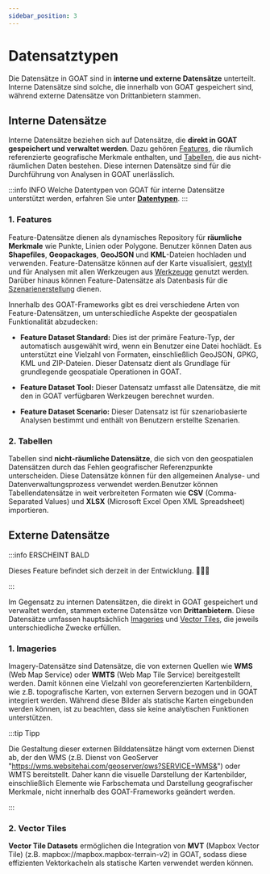```yaml
---
sidebar_position: 3
---
```


# Datensatztypen

Die Datensätze in GOAT sind in **interne und externe Datensätze** unterteilt. Interne Datensätze sind solche, die innerhalb von GOAT gespeichert sind, während externe Datensätze von Drittanbietern stammen.

## Interne Datensätze

Interne Datensätze beziehen sich auf Datensätze, die **direkt in GOAT gespeichert und verwaltet werden**. Dazu gehören [Features](#1-features), die räumlich referenzierte geografische Merkmale enthalten, und [Tabellen](#2-tabellen), die aus nicht-räumlichen Daten bestehen. Diese internen Datensätze sind für die Durchführung von Analysen in GOAT unerlässlich.

:::info INFO
Welche Datentypen von GOAT für interne Datensätze unterstützt werden, erfahren Sie unter [**Datentypen**](../data/data_types).
:::

### 1. Features
Feature-Datensätze dienen als dynamisches Repository für **räumliche Merkmale** wie Punkte, Linien oder Polygone. Benutzer können Daten aus **Shapefiles**, **Geopackages**, **GeoJSON** und **KML**-Dateien hochladen und verwenden. Feature-Datensätze können auf der Karte visualisiert, [gestylt](../category/layer-style) und für Analysen mit allen Werkzeugen aus [Werkzeuge](../category/toolbox) genutzt werden. Darüber hinaus können Feature-Datensätze als Datenbasis für die [Szenarienerstellung](../category/scenarios) dienen.

Innerhalb des GOAT-Frameworks gibt es drei verschiedene Arten von Feature-Datensätzen, um unterschiedliche Aspekte der geospatialen Funktionalität abzudecken:

- **Feature Dataset Standard:** Dies ist der primäre Feature-Typ, der automatisch ausgewählt wird, wenn ein Benutzer eine Datei hochlädt. Es unterstützt eine Vielzahl von Formaten, einschließlich GeoJSON, GPKG, KML und ZIP-Dateien. Dieser Datensatz dient als Grundlage für grundlegende geospatiale Operationen in GOAT.

- **Feature Dataset Tool:** Dieser Datensatz umfasst alle Datensätze, die mit den in GOAT verfügbaren Werkzeugen berechnet wurden. 

- **Feature Dataset Scenario:** Dieser Datensatz ist für szenariobasierte Analysen bestimmt und enthält von Benutzern erstellte Szenarien.

### 2. Tabellen
Tabellen sind **nicht-räumliche Datensätze**, die sich von den geospatialen Datensätzen durch das Fehlen geografischer Referenzpunkte unterscheiden. Diese Datensätze können für den allgemeinen Analyse- und Datenverwaltungsprozess verwendet werden.Benutzer können Tabellendatensätze in weit verbreiteten Formaten wie **CSV** (Comma-Separated Values) und **XLSX** (Microsoft Excel Open XML Spreadsheet) importieren.

## Externe Datensätze

:::info ERSCHEINT BALD

Dieses Feature befindet sich derzeit in der Entwicklung. 🧑🏻‍💻

:::

Im Gegensatz zu internen Datensätzen, die direkt in GOAT gespeichert und verwaltet werden, stammen externe Datensätze von **Drittanbietern**. Diese Datensätze umfassen hauptsächlich [Imageries](#1-imageries) und [Vector Tiles](#2-vector-tiles), die jeweils unterschiedliche Zwecke erfüllen.

### 1. Imageries
Imagery-Datensätze sind Datensätze, die von externen Quellen wie **WMS** (Web Map Service) oder **WMTS** (Web Map Tile Service) bereitgestellt werden. Damit können eine Vielzahl von georeferenzierten Kartenbildern, wie z.B. topografische Karten, von externen Servern bezogen und in GOAT integriert werden. Während diese Bilder als statische Karten eingebunden werden können, ist zu beachten, dass sie keine analytischen Funktionen unterstützen.

:::tip Tipp

Die Gestaltung dieser externen Bilddatensätze hängt vom externen Dienst ab, der den WMS (z.B. Dienst von GeoServer "https://wms.websitehai.com/geoserver/ows?SERVICE=WMS&") oder WMTS bereitstellt.
Daher kann die visuelle Darstellung der Kartenbilder, einschließlich Elemente wie Farbschemata und Darstellung geografischer Merkmale, nicht innerhalb des GOAT-Frameworks geändert werden.

:::

### 2. Vector Tiles
**Vector Tile Datasets** ermöglichen die Integration von **MVT** (Mapbox Vector Tile) (z.B. mapbox://mapbox.mapbox-terrain-v2) in GOAT, sodass diese effizienten Vektorkacheln als statische Karten verwendet werden können.
